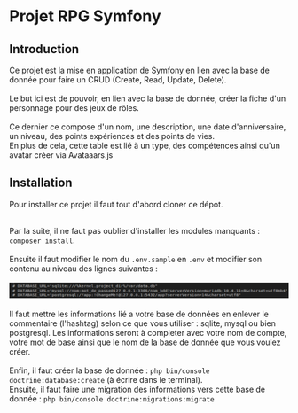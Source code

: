 <h1>Projet RPG Symfony</h1>

<h2>Introduction</h2>

<p>Ce projet est la mise en application de Symfony en lien avec la base de donnée pour faire un CRUD (Create, Read, Update, Delete).
<br><br>
Le but ici est de pouvoir, en lien avec la base de donnée, créer la fiche d'un personnage pour des jeux de rôles.
<br><br>
Ce dernier ce compose d'un nom, une description, une date d'anniversaire, un niveau, des points expériences et des points de vies.<br>
En plus de cela, cette table est lié à un type, des compétences ainsi qu'un avatar créer via Avataaars.js
</p>


<h2>Installation</h2>

<p>Pour installer ce projet il faut tout d'abord cloner ce dépot.
<br><br>
<p>Par la suite, il ne faut pas oublier d'installer les modules manquants : <code>composer install</code>.
<br><br>
Ensuite il faut modifier le nom du <code>.env.sample</code> en <code>.env</code> et modifier son contenu au niveau des lignes suivantes : 
<br><br><img src="BDD-env.png"></img><br><br>
Il faut mettre les informations lié a votre base de données en enlever le commentaire (l'hashtag) selon ce que vous utiliser : sqlite, mysql ou bien postgresql. Les informations seront à completer avec votre nom de compte, votre mot de base ainsi que le nom de la base de donnée que vous voulez créer.
<br><br>
Enfin, il faut créer la base de donnée : <code>php bin/console doctrine:database:create</code> (à écrire dans le terminal).
<br>
Ensuite, il faut faire une migration des informations vers cette base de donnée : <code>php bin/console doctrine:migrations:migrate</code>
</p>
